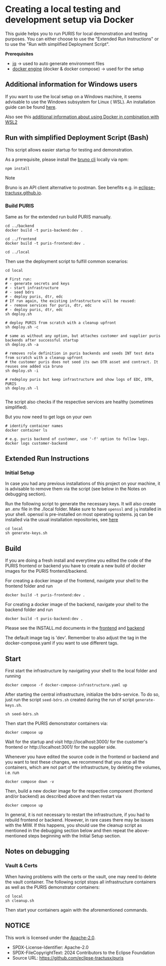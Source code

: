 # Creating a local testing and development setup via Docker

This guide helps you to run PURIS for local demonstration and testing purposes. You can either choose to use
the "Extended Run Instructions" or to use the "Run with simplified Deployment Script".

**Prerequisites**

- [jq](https://jqlang.github.io/jq/download/) -> used to auto generate environment files
- [docker engine](https://docs.docker.com/engine/install/) (docker & docker compose) -> used for the setup

## Additional information for Windows users

If you want to use the local setup on a Windows machine, it seems advisable to use the Windows subsystem for Linux (
WSL).
An installation guide can be found [here](https://learn.microsoft.com/en-us/windows/wsl/install).

Also see this [additional information about using Docker in combination with WSL2](https://docs.docker.com/desktop/wsl/)

## Run with simplified Deployment Script (Bash)

This script allows easier startup for testing and demonstration.

As a prerequisite, please install the [bruno cli](https://www.npmjs.com/package/@usebruno/cli) locally via npm:

```bash
npm install
```

> [!NOTE]
> Bruno is an API client alternative to postman. See benefits e.g. in [eclipse-tractusx.github.io](https://eclipse-tractusx.github.io/docs/oss/tooling#bruno--a-git-friendly-open-source-api-client).

### Build PURIS

Same as for the extended run build PURIS manually.

```shell
cd ../backend
docker build -t puris-backend:dev .

cd ../frontend
docker build -t puris-frontend:dev .

cd ../local
```

Then use the deployment script to fulfill common scenarios:

```shell
cd local

# First run: 
# - generate secrets and keys
# - start infrastructure
# - seed bdrs
# - deploy puris, dtr, edc
# If run again, the existing infrastructure will be reused:
# - remove services for puris, dtr, edc
# - deploy puris, dtr, edc
sh deploy.sh

# deploy PURIS from scratch with a cleanup upfront
sh deploy.sh -c

# same as without any option, but attaches customer and supplier puris backends after successful startup
sh deploy.sh -a

# removes role definition in puris backends and seeds INT test data from scratch with a cleanup upfront
# the customer puris does not seed its own DTR asset and contract. It reuses one added via bruno
sh deploy.sh -i

# redeploy puris but keep infrastructure and show logs of EDC, DTR, PURIS
sh deploy.sh -l


```

The script also checks if the respective services are healthy (sometimes simplified).

But you now need to get logs on your own

```shell
# identify container names
docker container ls

# e.g. puris backend of customer, use '-f' option to follow logs.
docker logs customer-backend
```

## Extended Run Instructions

### Initial Setup

In case you had any previous installations of this project on your machine, it is advisable to remove them via the
script
(see below in the Notes on debugging section).

Run the following script to generate the necessary keys. It will also create an .env file in the ./local folder.
Make sure to have `openssl` and `jq` installed in your shell. openssl is pre-installed on most operating systems. jq can
be
installed via the usual installation repositories, see [here](https://jqlang.github.io/jq/download/)

```shell
cd local
sh generate-keys.sh
```

## Build

If you are doing a fresh install and everytime you edited the code of the PURIS frontend or backend you have to create a
new build of docker images for the PURIS frontend/backend.

For creating a docker image of the frontend, navigate your shell to the frontend folder and run

```
docker build -t puris-frontend:dev .
```

For creating a docker image of the backend, navigate your shell to the backend folder and run

```
docker build -t puris-backend:dev .
```

Please see the INSTALL.md documents in the [frontend](../frontend/INSTALL.md) and [backend](../backend/INSTALL.md)

The default image tag is 'dev'. Remember to also adjust the tag in the docker-compose.yaml if you want to use different
tags.

## Start

First start the infrastructure by navigating your shell to the local folder and running

```shell
docker compose -f docker-compose-infrastructure.yaml up
```

<!-- Note: Currently no MIW needed, don't show documentation rendered.
Note: sh init-wallets.sh is temporarily not needed
After the MIW container has finished booting, use this script (also in the local folder) to initialise two wallets for
customer and supplier:

```shell
sh init-wallets.sh
```
-->

After starting the central infrastructure, initialize the bdrs-service. To do so, just run the script `seed-bdrs.sh`
created during the run of script `generate-keys.sh`.

```shell
sh seed-bdrs.sh
```

Then start the PURIS demonstrator containers via:

```shell
docker compose up
```

Wait for the startup and visit http://localhost:3000/ for the customer's frontend or http://localhost:3001/ for the
supplier side.

Whenever you have edited the source code in the frontend or backend and you want to test these changes, we recommend
that you
stop all the containers, which are not part of the infrastructure, by deleting the volumes, i.e. run

```
docker compose down -v
```

Then, build a new docker image for the respective component (frontend and/or backend) as described above and then
restart via

```shell
docker compose up
```

In general, it is not necessary to restart the infrastructure, if you had to rebuild frontend or backend.
However, in rare cases there may be issues with the MIW. If this
happens, you should use the cleanup script as mentioned in the debugging section below and then repeat the
above-mentioned
steps beginning with the Initial Setup section.

## Notes on debugging

### Vault & Certs

When having problems with the certs or the vault, one may need to delete the vault container.
The following script stops all infrastructure containers as well as the PURIS demonstrator containers:

```shell
cd local
sh cleanup.sh
```

Then start your containers again with the aforementioned commands.

## NOTICE

This work is licensed under the [Apache-2.0](https://www.apache.org/licenses/LICENSE-2.0).

- SPDX-License-Identifier: Apache-2.0
- SPDX-FileCopyrightText: 2024 Contributors to the Eclipse Foundation
- Source URL: https://github.com/eclipse-tractusx/puris

